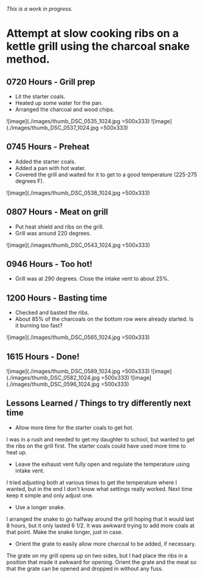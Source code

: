 _This is a work in progress._

# Attempt at slow cooking ribs on a kettle grill using the charcoal snake method.

## 0720 Hours - Grill prep

* Lit the starter coals.
* Heated up some water for the pan.
* Arranged the charcoal and wood chips.

![image](./images/thumb_DSC_0535_1024.jpg =500x333)
![image](./images/thumb_DSC_0537_1024.jpg =500x333)

## 0745 Hours - Preheat

* Added the starter coals.
* Added a pan with hot water.
* Covered the grill and waited for it to get to a good temperature (225-275 degrees F).

![image](./images/thumb_DSC_0538_1024.jpg =500x333)

## 0807 Hours - Meat on grill

* Put heat shield and ribs on the grill.
* Grill was around 220 degrees.

![image](./images/thumb_DSC_0543_1024.jpg =500x333)

## 0946 Hours - Too hot!

* Grill was at 290 degrees. Close the intake vent to about 25%.

## 1200 Hours - Basting time

* Checked and basted the ribs.
* About 85% of the charcoals on the bottom row were already started. Is it burning too fast?

![image](./images/thumb_DSC_0565_1024.jpg =500x333)

## 1615 Hours - Done!

![image](./images/thumb_DSC_0589_1024.jpg =500x333)
![image](./images/thumb_DSC_0582_1024.jpg =500x333)
![image](./images/thumb_DSC_0596_1024.jpg =500x333)

## Lessons Learned / Things to try differently next time

* Allow more time for the starter coals to get hot.

I was in a rush and needed to get my daughter to school, but wanted to get the ribs on the grill first. The starter coals could have used more time to heat up.

* Leave the exhaust vent fully open and regulate the temperature using intake vent.

I tried adjusting both at various times to get the temperature where I wanted, but in the end I don't know what settings really worked. Next time keep it simple and only adjust one.

* Use a longer snake.

I arranged the snake to go halfway around the grill hoping that it would last 8 hours, but it only lasted 6 1/2. It was awkward trying to add more coals at that point. Make the snake longer, just in case.

* Orient the grate to easily allow more charcoal to be added, if necessary.

The grate on my grill opens up on two sides, but I had place the ribs in a position that made it awkward for opening. Orient the grate and the meat so that the grate can be opened and dropped in without any fuss.




